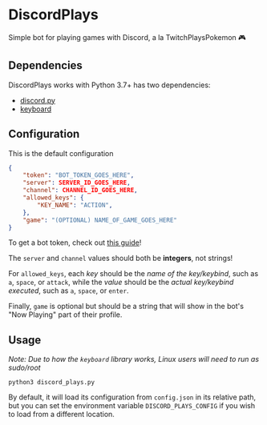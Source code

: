 # DiscordPlays
Simple bot for playing games with Discord, a la TwitchPlaysPokemon 🎮

## Dependencies
DiscordPlays works with Python 3.7+ has two dependencies:
* [discord.py](https://github.com/Rapptz/discord.py/)
* [keyboard](https://github.com/boppreh/keyboard)

## Configuration
This is the default configuration
```json
{
    "token": "BOT_TOKEN_GOES_HERE",
    "server": SERVER_ID_GOES_HERE,
    "channel": CHANNEL_ID_GOES_HERE,
    "allowed_keys": {
        "KEY_NAME": "ACTION",
    },
    "game": "(OPTIONAL) NAME_OF_GAME_GOES_HERE"
}
```

To get a bot token, check out [this guide](https://discordpy.readthedocs.io/en/latest/discord.html#discord-intro)!

The `server` and `channel` values should both be **integers**, not strings!

For `allowed_keys`, each *key* should be the *name of the key/keybind*, such as `a`, `space`, or `attack`, while the *value* should be the *actual key/keybind executed*, such as `a`, `space`, or `enter`.

Finally, `game` is optional but should be a string that will show in the bot's "Now Playing" part of their profile.

## Usage
*Note: Due to how the `keyboard` library works, Linux users will need to run as sudo/root*

`python3 discord_plays.py`

By default, it will load its configuration from `config.json` in its relative path, but you can set the environment variable `DISCORD_PLAYS_CONFIG` if you wish to load from a different location.
